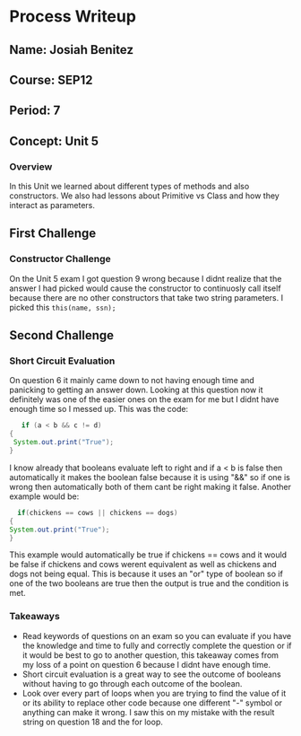 # Process Writeup

## Name: Josiah Benitez
## Course: SEP12
## Period: 7
## Concept: Unit 5

### Overview

In this Unit we learned about different types of methods and also constructors. We also had lessons about Primitive vs Class and how they interact as parameters.
## First Challenge
### Constructor Challenge

On the Unit 5 exam I got question 9 wrong because I didnt realize that the answer I had picked would cause the constructor to continuosly call itself because there are no other constructors that take two string parameters. I picked this `this(name, ssn);`


## Second Challenge
### Short Circuit Evaluation 

On question 6 it mainly came down to not having enough time and panicking to getting an answer down. Looking at this question now it definitely was one of the easier ones on the exam for me but I didnt have enough time so I messed up. This was the code:

    
 ```java 
    if (a < b && c != d)
{
  System.out.print("True");
}
   ```

I know already that booleans evaluate left to right and if a < b is false then automatically it makes the boolean false because it is using "&&" so if one is wrong then automatically both of them cant be right making it false. Another example would be:

```java
  if(chickens == cows || chickens == dogs)
{
System.out.print("True");
}
```
This example would automatically be true if chickens == cows and it would be false if chickens and cows werent equivalent as well as chickens and dogs not being equal. This is because it uses an "or" type of boolean so if one of the two booleans are true then the output is true and the condition is met.
### Takeaways

* Read keywords of questions on an exam so you can evaluate if you have the knowledge and time to fully and correctly complete the question or if it would be best to go to another question, this takeaway comes from my loss of a point on question 6 because I didnt have enough time.
* Short circuit evaluation is a great way to see the outcome of booleans without having to go through each outcome of the boolean.
* Look over every part of loops when you are trying to find the value of it or its ability to replace other code because one different "-" symbol or anything can make it wrong. I saw this on my mistake with the result string on question 18 and the for loop.
